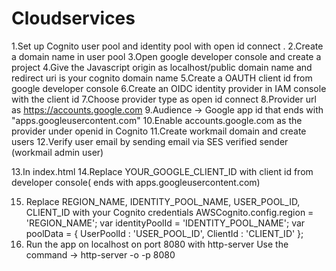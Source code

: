# Cloudservices

1.Set up Cognito user pool and identity pool with open id connect .
2.Create a domain name in user pool
3.Open google developer console and create a project 
4.Give the Javascript origin as localhost/public domain name   and redirect uri is your cognito domain name 
5.Create a OAUTH client id from google developer console
6.Create an OIDC identity provider in IAM console with the client id 
7.Choose provider type as open id connect
8.Provider url  as https://accounts.google.com
9.Audience -> Google app id that ends with "apps.googleusercontent.com"
10.Enable accounts.google.com as the provider under openid in Cognito
11.Create workmail domain and  create users
12.Verify user email by sending email via SES verified sender (workmail admin user)

13.In index.html
14.Replace YOUR_GOOGLE_CLIENT_ID with client id from developer console( ends with apps.googleusercontent.com)
      <meta name="google-signin-client_id" content="YOUR_GOOGLE_CLIENT_ID">
      
15. Replace REGION_NAME, IDENTITY_POOL_NAME, USER_POOL_ID, CLIENT_ID with your Cognito credentials 
    AWSCognito.config.region = 'REGION_NAME';
    var identityPoolId = 'IDENTITY_POOL_NAME';
    var poolData = { 
            UserPoolId : 'USER_POOL_ID',
            ClientId : 'CLIENT_ID'
        };
16. Run the app on localhost on port 8080 with http-server
   Use the command ->  http-server -o -p 8080
   
 
 

